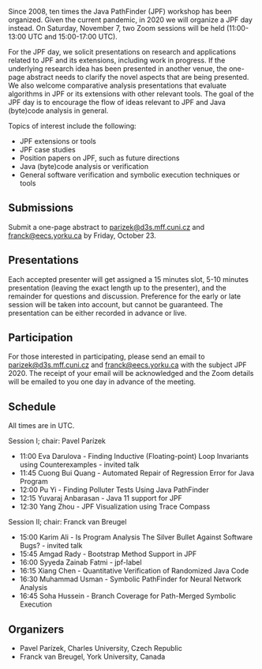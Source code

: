 Since 2008, ten times the Java PathFinder (JPF) workshop has been organized. Given the current pandemic, in 2020 we will organize a JPF day instead. On Saturday, November 7, two Zoom sessions will be held (11:00-13:00 UTC and 15:00-17:00 UTC).

For the JPF day, we solicit presentations on research and applications related to JPF and its extensions, including work in progress. If the underlying research idea has been presented in another venue, the one-page abstract needs to clarify the novel aspects that are being presented. We also welcome comparative analysis presentations that evaluate algorithms in JPF or its extensions with other relevant tools. The goal of the JPF day is to encourage the flow of ideas relevant to JPF and Java (byte)code analysis in general.

Topics of interest include the following:

  * JPF extensions or tools
  * JPF case studies
  * Position papers on JPF, such as future directions
  * Java (byte)code analysis or verification
  * General software verification and symbolic execution techniques or tools

## Submissions

Submit a one-page abstract to parizek@d3s.mff.cuni.cz and franck@eecs.yorku.ca by Friday, October 23.

## Presentations

Each accepted presenter will get assigned a 15 minutes slot, 5-10 minutes presentation (leaving the exact length up to the presenter), and the remainder for questions and discussion. Preference for the early or late session will be taken into account, but cannot be guaranteed. The presentation can be either recorded in advance or live.

## Participation

For those interested in participating, please send an email to parizek@d3s.mff.cuni.cz and franck@eecs.yorku.ca with the subject JPF 2020. The receipt of your email will be acknowledged and the Zoom details will be emailed to you one day in advance of the meeting.

## Schedule

All times are in UTC.

Session I; chair: Pavel Parízek

  * 11:00 Eva Darulova - Finding Inductive (Floating-point) Loop Invariants using Counterexamples - invited talk
  * 11:45 Cuong Bui Quang - Automated Repair of Regression Error for Java Program
  * 12:00 Pu Yi - Finding Polluter Tests Using Java PathFinder
  * 12:15 Yuvaraj Anbarasan - Java 11 support for JPF
  * 12:30 Yang Zhou - JPF Visualization using Trace Compass

Session II; chair: Franck van Breugel

  * 15:00 Karim Ali - Is Program Analysis The Silver Bullet Against Software Bugs? - invited talk
  * 15:45 Amgad Rady - Bootstrap Method Support in JPF
  * 16:00 Syyeda Zainab Fatmi - jpf-label
  * 16:15 Xiang Chen - Quantitative Verification of Randomized Java Code
  * 16:30 Muhammad Usman - Symbolic PathFinder for Neural Network Analysis
  * 16:45 Soha Hussein - Branch Coverage for Path-Merged Symbolic Execution

## Organizers

  * Pavel Parízek, Charles University, Czech Republic
  * Franck van Breugel, York University, Canada

